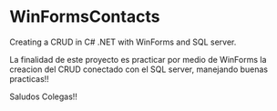 # WinFormsContacts
Creating a CRUD in C# .NET with WinForms and SQL server.

La finalidad de este proyecto es practicar por medio de WinForms la creacion del CRUD conectado con el SQL server, manejando buenas practicas!! 

Saludos Colegas!!
